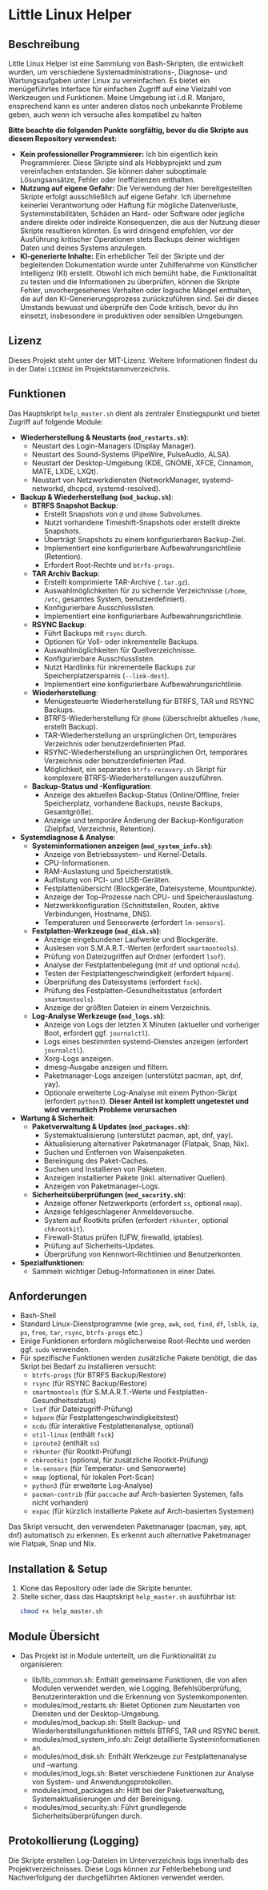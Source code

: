 # Little Linux Helper

## Beschreibung

Little Linux Helper ist eine Sammlung von Bash-Skripten, die entwickelt wurden, um verschiedene Systemadministrations-, Diagnose- und Wartungsaufgaben unter Linux zu vereinfachen. Es bietet ein menügeführtes Interface für einfachen Zugriff auf eine Vielzahl von Werkzeugen und Funktionen.
Meine Umgebung ist i.d.R. Manjaro, ensprechend kann es unter anderen distos noch unbekannte Probleme geben, auch wenn ich versuche alles kompatibel zu halten

**Bitte beachte die folgenden Punkte sorgfältig, bevor du die Skripte aus diesem Repository verwendest:**

* **Kein professioneller Programmierer:** Ich bin eigentlich kein Programmierer. Diese Skripte sind als Hobbyprojekt und zum vereinfachen  entstanden. Sie können daher suboptimale Lösungsansätze, Fehler oder Ineffizienzen enthalten.
* **Nutzung auf eigene Gefahr:** Die Verwendung der hier bereitgestellten Skripte erfolgt ausschließlich auf eigene Gefahr. Ich übernehme keinerlei Verantwortung oder Haftung für mögliche Datenverluste, Systeminstabilitäten, Schäden an Hard- oder Software oder jegliche andere direkte oder indirekte Konsequenzen, die aus der Nutzung dieser Skripte resultieren könnten. Es wird dringend empfohlen, vor der Ausführung kritischer Operationen stets Backups deiner wichtigen Daten und deines Systems anzulegen.
* **KI-generierte Inhalte:** Ein erheblicher Teil der Skripte und der begleitenden Dokumentation wurde unter Zuhilfenahme von Künstlicher Intelligenz (KI) erstellt. Obwohl ich mich bemüht habe, die Funktionalität zu testen und die Informationen zu überprüfen, können die Skripte Fehler, unvorhergesehenes Verhalten oder logische Mängel enthalten, die auf den KI-Generierungsprozess zurückzuführen sind. Sei dir dieses Umstands bewusst und überprüfe den Code kritisch, bevor du ihn einsetzt, insbesondere in produktiven oder sensiblen Umgebungen.

## Lizenz

Dieses Projekt steht unter der MIT-Lizenz. Weitere Informationen findest du in der Datei `LICENSE` im Projektstammverzeichnis.

## Funktionen

Das Hauptskript `help_master.sh` dient als zentraler Einstiegspunkt und bietet Zugriff auf folgende Module:

* **Wiederherstellung & Neustarts (`mod_restarts.sh`)**:
    * Neustart des Login-Managers (Display Manager).
    * Neustart des Sound-Systems (PipeWire, PulseAudio, ALSA).
    * Neustart der Desktop-Umgebung (KDE, GNOME, XFCE, Cinnamon, MATE, LXDE, LXQt).
    * Neustart von Netzwerkdiensten (NetworkManager, systemd-networkd, dhcpcd, systemd-resolved).
* **Backup & Wiederherstellung (`mod_backup.sh`)**:
    * **BTRFS Snapshot Backup**:
        * Erstellt Snapshots von `@` und `@home` Subvolumes.
        * Nutzt vorhandene Timeshift-Snapshots oder erstellt direkte Snapshots.
        * Überträgt Snapshots zu einem konfigurierbaren Backup-Ziel.
        * Implementiert eine konfigurierbare Aufbewahrungsrichtlinie (Retention).
        * Erfordert Root-Rechte und `btrfs-progs`.
    * **TAR Archiv Backup**:
        * Erstellt komprimierte TAR-Archive (`.tar.gz`).
        * Auswahlmöglichkeiten für zu sichernde Verzeichnisse (`/home`, `/etc`, gesamtes System, benutzerdefiniert).
        * Konfigurierbare Ausschlusslisten.
        * Implementiert eine konfigurierbare Aufbewahrungsrichtlinie.
    * **RSYNC Backup**:
        * Führt Backups mit `rsync` durch.
        * Optionen für Voll- oder inkrementelle Backups.
        * Auswahlmöglichkeiten für Quellverzeichnisse.
        * Konfigurierbare Ausschlusslisten.
        * Nutzt Hardlinks für inkrementelle Backups zur Speicherplatzersparnis (`--link-dest`).
        * Implementiert eine konfigurierbare Aufbewahrungsrichtlinie.
    * **Wiederherstellung**:
        * Menügesteuerte Wiederherstellung für BTRFS, TAR und RSYNC Backups.
        * BTRFS-Wiederherstellung für `@home` (überschreibt aktuelles `/home`, erstellt Backup).
        * TAR-Wiederherstellung an ursprünglichen Ort, temporäres Verzeichnis oder benutzerdefinierten Pfad.
        * RSYNC-Wiederherstellung an ursprünglichen Ort, temporäres Verzeichnis oder benutzerdefinierten Pfad.
        * Möglichkeit, ein separates `btrfs-recovery.sh` Skript für komplexere BTRFS-Wiederherstellungen auszuführen.
    * **Backup-Status und -Konfiguration**:
        * Anzeige des aktuellen Backup-Status (Online/Offline, freier Speicherplatz, vorhandene Backups, neuste Backups, Gesamtgröße).
        * Anzeige und temporäre Änderung der Backup-Konfiguration (Zielpfad, Verzeichnis, Retention).
* **Systemdiagnose & Analyse**:
    * **Systeminformationen anzeigen (`mod_system_info.sh`)**:
        * Anzeige von Betriebssystem- und Kernel-Details.
        * CPU-Informationen.
        * RAM-Auslastung und Speicherstatistik.
        * Auflistung von PCI- und USB-Geräten.
        * Festplattenübersicht (Blockgeräte, Dateisysteme, Mountpunkte).
        * Anzeige der Top-Prozesse nach CPU- und Speicherauslastung.
        * Netzwerkkonfiguration (Schnittstellen, Routen, aktive Verbindungen, Hostname, DNS).
        * Temperaturen und Sensorwerte (erfordert `lm-sensors`).
    * **Festplatten-Werkzeuge (`mod_disk.sh`)**:
        * Anzeige eingebundener Laufwerke und Blockgeräte.
        * Auslesen von S.M.A.R.T.-Werten (erfordert `smartmontools`).
        * Prüfung von Dateizugriffen auf Ordner (erfordert `lsof`).
        * Analyse der Festplattenbelegung (mit `df` und optional `ncdu`).
        * Testen der Festplattengeschwindigkeit (erfordert `hdparm`).
        * Überprüfung des Dateisystems (erfordert `fsck`).
        * Prüfung des Festplatten-Gesundheitsstatus (erfordert `smartmontools`).
        * Anzeige der größten Dateien in einem Verzeichnis.
    * **Log-Analyse Werkzeuge (`mod_logs.sh`)**:
        * Anzeige von Logs der letzten X Minuten (aktueller und vorheriger Boot, erfordert ggf. `journalctl`).
        * Logs eines bestimmten systemd-Dienstes anzeigen (erfordert `journalctl`).
        * Xorg-Logs anzeigen.
        * dmesg-Ausgabe anzeigen und filtern.
        * Paketmanager-Logs anzeigen (unterstützt pacman, apt, dnf, yay).
        * Optionale erweiterte Log-Analyse mit einem Python-Skript (erfordert `python3`). **Dieser Anteil ist komplett ungetestet und wird vermutlich Probleme verursachen**
* **Wartung & Sicherheit**:
    * **Paketverwaltung & Updates (`mod_packages.sh`)**:
        * Systemaktualisierung (unterstützt pacman, apt, dnf, yay).
        * Aktualisierung alternativer Paketmanager (Flatpak, Snap, Nix).
        * Suchen und Entfernen von Waisenpaketen.
        * Bereinigung des Paket-Caches.
        * Suchen und Installieren von Paketen.
        * Anzeigen installierter Pakete (inkl. alternativer Quellen).
        * Anzeigen von Paketmanager-Logs.
    * **Sicherheitsüberprüfungen (`mod_security.sh`)**:
        * Anzeige offener Netzwerkports (erfordert `ss`, optional `nmap`).
        * Anzeige fehlgeschlagener Anmeldeversuche.
        * System auf Rootkits prüfen (erfordert `rkhunter`, optional `chkrootkit`).
        * Firewall-Status prüfen (UFW, firewalld, iptables).
        * Prüfung auf Sicherheits-Updates.
        * Überprüfung von Kennwort-Richtlinien und Benutzerkonten.
* **Spezialfunktionen**:
    * Sammeln wichtiger Debug-Informationen in einer Datei.

## Anforderungen

* Bash-Shell
* Standard Linux-Dienstprogramme (wie `grep`, `awk`, `sed`, `find`, `df`, `lsblk`, `ip`, `ps`, `free`, `tar`, `rsync`, `btrfs-progs` etc.)
* Einige Funktionen erfordern möglicherweise Root-Rechte und werden ggf. `sudo` verwenden.
* Für spezifische Funktionen werden zusätzliche Pakete benötigt, die das Skript bei Bedarf zu installieren versucht:
    * `btrfs-progs` (für BTRFS Backup/Restore)
    * `rsync` (für RSYNC Backup/Restore)
    * `smartmontools` (für S.M.A.R.T.-Werte und Festplatten-Gesundheitsstatus)
    * `lsof` (für Dateizugriff-Prüfung)
    * `hdparm` (für Festplattengeschwindigkeitstest)
    * `ncdu` (für interaktive Festplattenanalyse, optional)
    * `util-linux` (enthält `fsck`)
    * `iproute2` (enthält `ss`)
    * `rkhunter` (für Rootkit-Prüfung)
    * `chkrootkit` (optional, für zusätzliche Rootkit-Prüfung)
    * `lm-sensors` (für Temperatur- und Sensorwerte)
    * `nmap` (optional, für lokalen Port-Scan)
    * `python3` (für erweiterte Log-Analyse)
    * `pacman-contrib` (für `paccache` auf Arch-basierten Systemen, falls nicht vorhanden)
    * `expac` (für kürzlich installierte Pakete auf Arch-basierten Systemen)

Das Skript versucht, den verwendeten Paketmanager (pacman, yay, apt, dnf) automatisch zu erkennen. Es erkennt auch alternative Paketmanager wie Flatpak, Snap und Nix.

## Installation & Setup

1.  Klone das Repository oder lade die Skripte herunter.
2.  Stelle sicher, dass das Hauptskript `help_master.sh` ausführbar ist:
    ```bash
    chmod +x help_master.sh
    ```

## Module Übersicht
* Das Projekt ist in Module unterteilt, um die Funktionalität zu organisieren:

    * lib/lib_common.sh: Enthält gemeinsame Funktionen, die von allen Modulen verwendet werden, wie Logging, Befehlsüberprüfung, Benutzerinteraktion und die Erkennung von Systemkomponenten.
    * modules/mod_restarts.sh: Bietet Optionen zum Neustarten von Diensten und der Desktop-Umgebung.
    * modules/mod_backup.sh: Stellt Backup- und Wiederherstellungsfunktionen mittels BTRFS, TAR und RSYNC bereit.
    * modules/mod_system_info.sh: Zeigt detaillierte Systeminformationen an.
    * modules/mod_disk.sh: Enthält Werkzeuge zur Festplattenanalyse und -wartung.
    * modules/mod_logs.sh: Bietet verschiedene Funktionen zur Analyse von System- und Anwendungsprotokollen.
    * modules/mod_packages.sh: Hilft bei der Paketverwaltung, Systemaktualisierungen und der Bereinigung.
    * modules/mod_security.sh: Führt grundlegende Sicherheitsüberprüfungen durch.

## Protokollierung (Logging)
Die Skripte erstellen Log-Dateien im Unterverzeichnis logs innerhalb des Projektverzeichnisses. Diese Logs können zur Fehlerbehebung und Nachverfolgung der durchgeführten Aktionen verwendet werden.